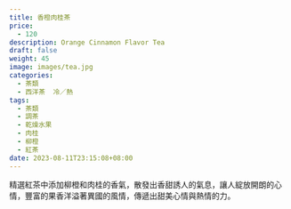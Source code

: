 ```yaml
---
title: 香橙肉桂茶
price:
  - 120
description: Orange Cinnamon Flavor Tea
draft: false
weight: 45
image: images/tea.jpg
categories:
  - 茶類
  - 西洋茶  冷／熱
tags:
  - 茶類
  - 調茶
  - 乾燥水果
  - 肉桂
  - 柳橙
  - 紅茶
date: 2023-08-11T23:15:08+08:00
---
```

 精選紅茶中添加柳橙和肉桂的香氣，散發出香甜誘人的氣息，讓人綻放開朗的心情，豐富的果香洋溢著異國的風情，傳遞出甜美心情與熱情的力。